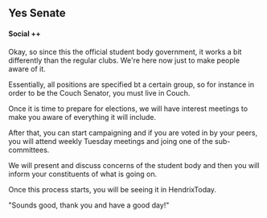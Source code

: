 ## Yes Senate


#### Social ++

Okay, so since this the official student body government, it works a bit differently than the regular clubs. We're here now just to make people aware of it.

Essentially, all positions are specified bt a certain group, so for instance in order to be the Couch Senator, you must live in Couch.

Once it is time to prepare for elections, we will have interest meetings to make you aware of everything it will include.

After that, you can start campaigning and if you are voted in by your peers, you will attend weekly Tuesday meetings and joing one of the sub-committees.

We will present and discuss concerns of the student body and then you will inform your constituents of what is going on.

Once this process starts, you will be seeing it in HendrixToday.




"Sounds good, thank you and have a good day!"